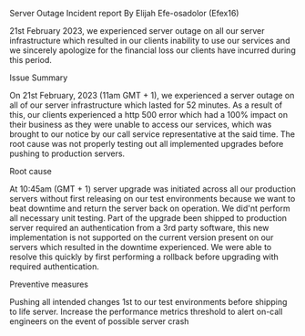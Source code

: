 Server Outage Incident report
By Elijah Efe-osadolor (Efex16)



21st February 2023, we experienced server outage on all our server infrastructure which resulted in our clients inability to use our services and we sincerely apologize for the financial loss our clients have incurred during this period.

Issue Summary


On 21st February, 2023 (11am GMT + 1), we experienced a server outage on all of our server infrastructure which lasted for 52 minutes. As a result of this, our clients experienced a http 500 error which had a 100% impact on their business as they were unable to access our services, which was brought to our notice by our call service representative at the said time. The root cause was not properly testing out all implemented upgrades before pushing to production servers.


Root cause


At 10:45am (GMT + 1) server upgrade was initiated across all our production servers without first releasing on our test environments because we want to beat downtime and return the server back on operation. We did'nt perform all necessary unit testing. Part of the upgrade been shipped to production server required an authentication from a 3rd party software, this new implementation is not supported on the current version present on our servers which resulted in the downtime experienced. We were able to resolve this quickly by first performing a rollback before upgrading with required authentication.


Preventive measures


Pushing all intended changes 1st to our test environments before shipping to life server.
Increase the performance metrics threshold to alert on-call engineers on the event of possible server crash
